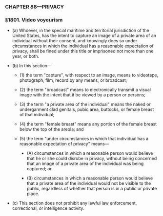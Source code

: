 ### **CHAPTER 88—PRIVACY**

### §1801. Video voyeurism
* (a) Whoever, in the special maritime and territorial jurisdiction of the United States, has the intent to capture an image of a private area of an individual without their consent, and knowingly does so under circumstances in which the individual has a reasonable expectation of privacy, shall be fined under this title or imprisoned not more than one year, or both.

* (b) In this section—

  * (1) the term "capture", with respect to an image, means to videotape, photograph, film, record by any means, or broadcast;

  * (2) the term "broadcast" means to electronically transmit a visual image with the intent that it be viewed by a person or persons;

  * (3) the term "a private area of the individual" means the naked or undergarment clad genitals, pubic area, buttocks, or female breast of that individual;

  * (4) the term "female breast" means any portion of the female breast below the top of the areola; and

  * (5) the term "under circumstances in which that individual has a reasonable expectation of privacy" means—

    * (A) circumstances in which a reasonable person would believe that he or she could disrobe in privacy, without being concerned that an image of a private area of the individual was being captured; or

    * (B) circumstances in which a reasonable person would believe that a private area of the individual would not be visible to the public, regardless of whether that person is in a public or private place.


* (c) This section does not prohibit any lawful law enforcement, correctional, or intelligence activity.